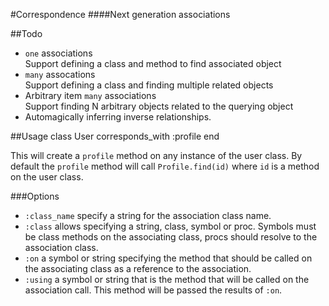 #Correspondence
####Next generation associations

##Todo
* `one` associations<br/>
  Support defining a class and method to find associated object
* `many` assocations<br/>
  Support defining a class and finding multiple related objects
* Arbitrary item `many` associations<br/>
  Support finding N arbitrary objects related to the querying object
* Automagically inferring inverse relationships.

##Usage
    class User
      corresponds_with :profile
    end

This will create a `profile` method on any instance of the user class. By
default the `profile` method will call `Profile.find(id)` where `id` is a
method on the user class.

###Options
* `:class_name` specify a string for the association class name.
* `:class` allows specifying a string, class, symbol or proc.  Symbols must be
  class methods on the associating class, procs should resolve to the
  association class.
* `:on` a symbol or string specifying the method that should be called on the
  associating class as a reference to the association.
* `:using` a symbol or string that is the method that will be called on the
  association call.  This method will be passed the results of `:on`.
